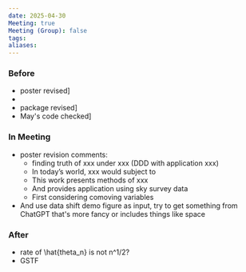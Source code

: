 ```yaml
---
date: 2025-04-30
Meeting: true
Meeting (Group): false
tags: 
aliases:
---
```


### Before
- poster revised]
- 
- package revised]
- May's code checked]

### In Meeting
- poster revision comments:
	- finding truth of xxx under xxx (DDD with application xxx)
	- In today’s world, xxx would subject to
	- This work presents methods of xxx
	- And provides application using sky survey data
	- First considering comoving variables
- And use data shift demo figure as input, try to get something from ChatGPT that's more fancy or includes things like space

### After
- rate of \hat{theta_n} is not n^1/2?
- GSTF